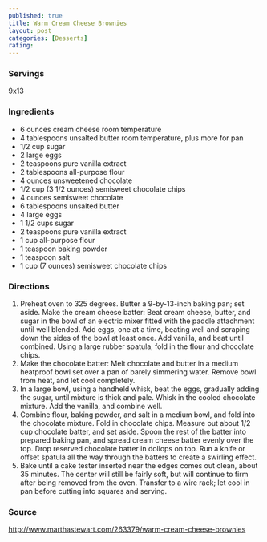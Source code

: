 ```yaml
---
published: true
title: Warm Cream Cheese Brownies
layout: post
categories: [Desserts]
rating: 
---
```

### Servings
9x13

### Ingredients
- 6 ounces cream cheese room temperature
- 4 tablespoons unsalted butter room temperature, plus more for pan
- 1/2 cup sugar
- 2 large eggs
- 2 teaspoons pure vanilla extract
- 2 tablespoons all-purpose flour
- 4 ounces unsweetened chocolate
- 1/2 cup (3 1/2 ounces) semisweet chocolate chips
- 4 ounces semisweet chocolate
- 6 tablespoons unsalted butter
- 4 large eggs
- 1 1/2 cups sugar
- 2 teaspoons pure vanilla extract
- 1 cup all-purpose flour
- 1 teaspoon baking powder
- 1 teaspoon salt
- 1 cup (7 ounces) semisweet chocolate chips

### Directions
1. Preheat oven to 325 degrees. Butter a 9-by-13-inch baking pan; set aside. Make the cream cheese batter: Beat cream cheese, butter, and sugar in the bowl of an electric mixer fitted with the paddle attachment until well blended. Add eggs, one at a time, beating well and scraping down the sides of the bowl at least once. Add vanilla, and beat until combined. Using a large rubber spatula, fold in the flour and chocolate chips.
2. Make the chocolate batter: Melt chocolate and butter in a medium heatproof bowl set over a pan of barely simmering water. Remove bowl from heat, and let cool completely.
3. In a large bowl, using a handheld whisk, beat the eggs, gradually adding the sugar, until mixture is thick and pale. Whisk in the cooled chocolate mixture. Add the vanilla, and combine well.
4. Combine flour, baking powder, and salt in a medium bowl, and fold into the chocolate mixture. Fold in chocolate chips. Measure out about 1/2 cup chocolate batter, and set aside. Spoon the rest of the batter into prepared baking pan, and spread cream cheese batter evenly over the top. Drop reserved chocolate batter in dollops on top. Run a knife or offset spatula all the way through the batters to create a swirling effect.
5. Bake until a cake tester inserted near the edges comes out clean, about 35 minutes. The center will still be fairly soft, but will continue to firm after being removed from the oven. Transfer to a wire rack; let cool in pan before cutting into squares and serving.

### Source
<a href="http://www.marthastewart.com/263379/warm-cream-cheese-brownies" target="new">http://www.marthastewart.com/263379/warm-cream-cheese-brownies</a>
